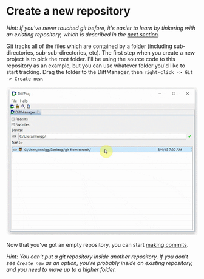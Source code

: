 # Create a new repository

*Hint: If you've never touched git before, it's easier to learn by tinkering with an existing repository, which is described in the [next section](../CloneExisting.md).*

Git tracks all of the files which are contained by a folder (including sub-directories, sub-sub-directories, etc).  The first step when you create a new project is to pick the root folder.  I'll be using the source code to this repository as an example, but you can use whatever folder you'd like to start tracking.  Drag the folder to the DiffManager, then `right-click -> Git -> Create new`.

![Right-click and create a new repository](CreateNew_Create.gif)

Now that you've got an empty repository, you can start [making commits](MakeCommit.md).

*Hint: You can't put a git repository inside another repository.  If you don't see `Create new` as an option, you're probably inside an existing repository, and you need to move up to a higher folder.*
